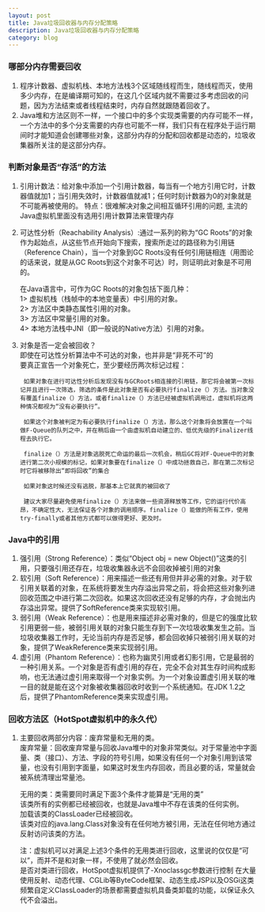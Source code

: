 ```yaml
---
layout: post
title: Java垃圾回收器与内存分配策略
description: Java垃圾回收器与内存分配策略
category: blog
---
```



### 哪部分内存需要回收   
1. 程序计数器、虚拟机栈、本地方法栈3个区域随线程而生，随线程而灭，使用多少内存，在是编译期可知的，在这几个区域内就不需要过多考虑回收的问题，因为方法结束或者线程结束时，内存自然就跟随着回收了。
2. Java堆和方法区则不一样，一个接口中的多个实现类需要的内存可能不一样，一个方法中的多个分支需要的内存也可能不一样，我们只有在程序处于运行期间时才能知道会创建哪些对象，这部分内存的分配和回收都是动态的，垃圾收集器所关注的是这部分内存。

### 判断对象是否“存活”的方法    
1. 引用计数法：给对象中添加一个引用计数器，每当有一个地方引用它时，计数器值就加1；当引用失效时，计数器值就减1；任何时刻计数器为0的对象就是不可能再被使用的。
特点：很难解决对象之间相互循环引用的问题, 主流的Java虚拟机里面没有选用引用计数算法来管理内存      
2. 可达性分析（Reachability Analysis）:通过一系列的称为“GC Roots”的对象作为起始点，从这些节点开始向下搜索，搜索所走过的路径称为引用链（Reference Chain），当一个对象到GC Roots没有任何引用链相连（用图论的话来说，就是从GC Roots到这个对象不可达）时，则证明此对象是不可用的。
       
	在Java语言中，可作为GC Roots的对象包括下面几种：        
	1> 虚拟机栈（栈帧中的本地变量表）中引用的对象。    
	2> 方法区中类静态属性引用的对象。     
	3> 方法区中常量引用的对象。     
	4> 本地方法栈中JNI（即一般说的Native方法）引用的对象。    

3. 对象是否一定会被回收？   
	即使在可达性分析算法中不可达的对象，也并非是“非死不可”的   
	要真正宣告一个对象死亡，至少要经历两次标记过程：   
	    
		如果对象在进行可达性分析后发现没有与GCRoots相连接的引用链，那它将会被第一次标记并且进行一次筛选，筛选的条件是此对象是否有必要执行finalize（）方法。当对象没有覆盖finalize（）方法，或者finalize（）方法已经被虚拟机调用过，虚拟机将这两种情况都视为“没有必要执行”。  

		如果这个对象被判定为有必要执行finalize（）方法，那么这个对象将会放置在一个叫做F-Queue的队列之中，并在稍后由一个由虚拟机自动建立的、低优先级的Finalizer线程去执行它。      

		finalize（）方法是对象逃脱死亡命运的最后一次机会，稍后GC将对F-Queue中的对象进行第二次小规模的标记，如果对象要在finalize（）中成功拯救自己，那在第二次标记时它将被移除出“即将回收”的集合   

		如果对象这时候还没有逃脱，那基本上它就真的被回收了     

	    建议大家尽量避免使用finalize（）方法来做一些资源释放等工作，它的运行代价高昂，不确定性大，无法保证各个对象的调用顺序。finalize（）能做的所有工作，使用try-finally或者其他方式都可以做得更好、更及时。


### Java中的引用    
1. 强引用（Strong Reference）：类似“Object obj = new Object()”这类的引用，只要强引用还存在，垃圾收集器永远不会回收掉被引用的对象     
2. 软引用（Soft Reference）：用来描述一些还有用但并非必需的对象。对于软引用关联着的对象，在系统将要发生内存溢出异常之前，将会把这些对象列进回收范围之中进行第二次回收。如果这次回收还没有足够的内存，才会抛出内存溢出异常。提供了SoftReference类来实现软引用。
3. 弱引用（Weak Reference）：也是用来描述非必需对象的，但是它的强度比软引用更弱一些，被弱引用关联的对象只能生存到下一次垃圾收集发生之前。当垃圾收集器工作时，无论当前内存是否足够，都会回收掉只被弱引用关联的对象，提供了WeakReference类来实现弱引用。
4. 虚引用（Phantom Reference）：也称为幽灵引用或者幻影引用，它是最弱的一种引用关系。一个对象是否有虚引用的存在，完全不会对其生存时间构成影响，也无法通过虚引用来取得一个对象实例。为一个对象设置虚引用关联的唯一目的就是能在这个对象被收集器回收时收到一个系统通知。在JDK 1.2之后，提供了PhantomReference类来实现虚引用。   

### 回收方法区（HotSpot虚拟机中的永久代）   
1.  主要回收两部分内容：废弃常量和无用的类。   
	废弃常量：回收废弃常量与回收Java堆中的对象非常类似。对于常量池中字面量、类（接口）、方法、字段的符号引用，如果没有任何一个对象引用到该常量，也没有引用到字面量，如果这时发生内存回收，而且必要的话，常量就会被系统清理出常量池。

	无用的类：类需要同时满足下面3个条件才能算是“无用的类”   
		该类所有的实例都已经被回收，也就是Java堆中不存在该类的任何实例。   
		加载该类的ClassLoader已经被回收。   
		该类对应的java.lang.Class对象没有在任何地方被引用，无法在任何地方通过反射访问该类的方法。  

	注：虚拟机可以对满足上述3个条件的无用类进行回收，这里说的仅仅是“可以”，而并不是和对象一样，不使用了就必然会回收。   
	是否对类进行回收，HotSpot虚拟机提供了-Xnoclassgc参数进行控制	
	在大量使用反射、动态代理、CGLib等ByteCode框架、动态生成JSP以及OSGi这类频繁自定义ClassLoader的场景都需要虚拟机具备类卸载的功能，以保证永久代不会溢出。      


  